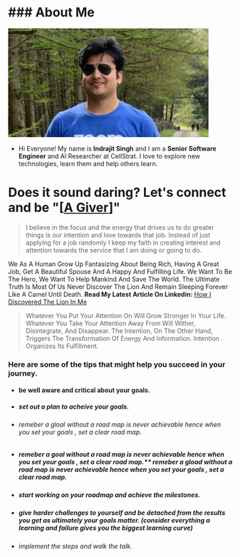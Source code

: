 # ### About Me
<img src='https://github.com/IsinghGitHub/Portfolio_Indrajit/blob/master/Me.JPG' width="450" heigth="250">

- Hi Everyone! My name is **Indrajit Singh** and I am a **Senior Software Engineer** and AI Researcher at CellStrat. I love to explore new technologies, learn them and help others learn.

# Does it sound daring? Let's connect and be "[[A Giver](https://www.linkedin.com/in/indrajitsinghds/ "A Giver")]"

> I believe in the focus and the energy that drives us to do greater things is our intention and love towards that job. Instead of just applying for a job randomly I keep my faith in creating interest and attention towards the service that I am doing or going to do.

We As A Human Grow Up Fantasizing About Being Rich, Having A Great Job, Get A Beautiful Spouse And A Happy And Fulfilling Life. We Want To Be The Hero, We Want To Help Mankind And Save The World. The Ultimate Truth Is Most Of Us Never Discover The Lion And Remain Sleeping Forever Like A Camel Until Death.
**Read My Latest Article On Linkedin:** [How I Discovered The Lion In Me](https://www.linkedin.com/pulse/how-i-discovered-lion-me-indrajit-singh/ "How I discovered the Lion in Me")

> Whatever You Put Your Attention On Will Grow Stronger In Your Life. Whatever You Take Your Attention Away From Will Wither, Disintegrate, And Disappear. The Intention, On The Other Hand, Triggers The Transformation Of Energy And Information. Intention Organizes Its Fulfillment.

### Here are some of the tips that might help you succeed in your journey.

- #### be well aware and critical about your goals. 
- ##### set out a plan to acheive your goals.
- ###### remeber a gloal without a road map is never achievable hence when you set your goals , set a clear road map.
- ##### remeber a goal without a road map is never achievable hence when you set your goals , set a clear road map.** remeber a gload without a road map is never achievable hence when you set your goals , set a clear road map.
- ##### start working on your roadmap and achieve the milestones.
- ##### give harder challenges to yourself and be detached from the results you get as ultimately your goals matter. (consider everything a learning and failure gives you the biggest learning curve)

- ###### implement the steps and walk the talk.




